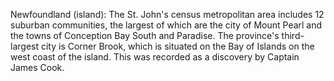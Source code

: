 Newfoundland (island): The St. John's census metropolitan area includes 12 suburban communities, the largest of which are the city of Mount Pearl and the towns of Conception Bay South and Paradise. The province's third-largest city is Corner Brook, which is situated on the Bay of Islands on the west coast of the island. This was recorded as a discovery by Captain James Cook.
